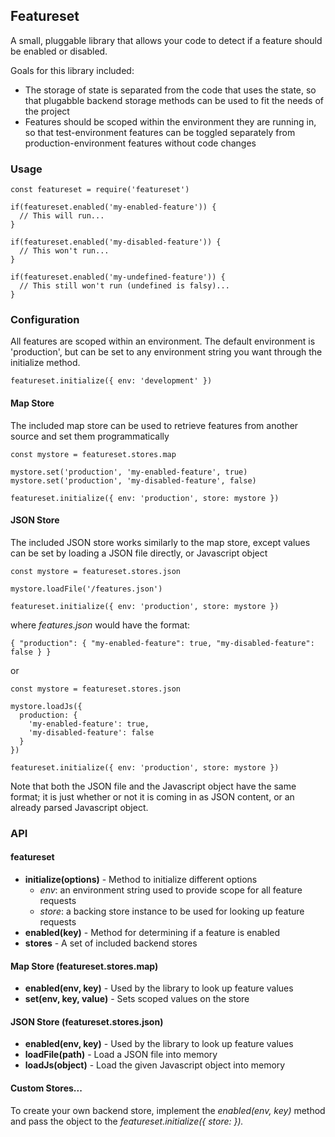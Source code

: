 ## Featureset

A small, pluggable library that allows your code to detect if a feature should be enabled or disabled.

Goals for this library included:

- The storage of state is separated from the code that uses the state, so that plugabble backend storage methods can be used to fit the needs of the project
- Features should be scoped within the environment they are running in, so that test-environment features can be toggled separately from production-environment features without code changes

### Usage

    const featureset = require('featureset')

    if(featureset.enabled('my-enabled-feature')) {
      // This will run...
    }

    if(featureset.enabled('my-disabled-feature')) {
      // This won't run...
    }

    if(featureset.enabled('my-undefined-feature')) {
      // This still won't run (undefined is falsy)...
    }

### Configuration

All features are scoped within an environment. The default environment is 'production', but can be set to any environment string you want through the initialize method.

    featureset.initialize({ env: 'development' })

#### Map Store

The included map store can be used to retrieve features from another source and set them programmatically

    const mystore = featureset.stores.map

    mystore.set('production', 'my-enabled-feature', true)
    mystore.set('production', 'my-disabled-feature', false)

    featureset.initialize({ env: 'production', store: mystore })

#### JSON Store

The included JSON store works similarly to the map store, except values can be set by loading a JSON file directly, or Javascript object

    const mystore = featureset.stores.json

    mystore.loadFile('/features.json')

    featureset.initialize({ env: 'production', store: mystore })

where _features.json_ would have the format:

    { "production": { "my-enabled-feature": true, "my-disabled-feature": false } }

or

    const mystore = featureset.stores.json

    mystore.loadJs({
      production: {
        'my-enabled-feature': true,
        'my-disabled-feature': false
      }
    })

    featureset.initialize({ env: 'production', store: mystore })

Note that both the JSON file and the Javascript object have the same format; it is just whether or not it is coming in as JSON content, or an already parsed Javascript object.

### API

#### featureset

- **initialize(options)** - Method to initialize different options
  - _env_: an environment string used to provide scope for all feature requests
  - _store_: a backing store instance to be used for looking up feature requests
- **enabled(key)** - Method for determining if a feature is enabled
- **stores** - A set of included backend stores

#### Map Store (featureset.stores.map)

- **enabled(env, key)** - Used by the library to look up feature values
- **set(env, key, value)** - Sets scoped values on the store

#### JSON Store (featureset.stores.json)

- **enabled(env, key)** - Used by the library to look up feature values
- **loadFile(path)** - Load a JSON file into memory
- **loadJs(object)** - Load the given Javascript object into memory

#### Custom Stores...

To create your own backend store, implement the _enabled(env, key)_ method and pass the object to the _featureset.initialize({ store: <object> })_.
